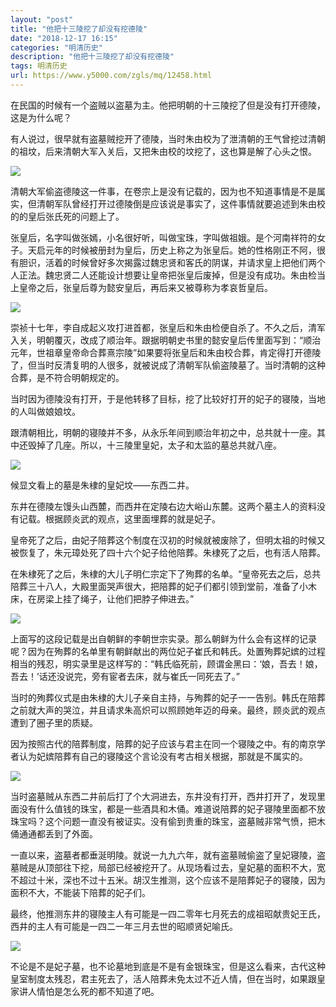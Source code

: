 ```yaml
---
layout: "post"
title: "他把十三陵挖了却没有挖德陵"
date: "2018-12-17 16:15"
categories: "明清历史"
description: "他把十三陵挖了却没有挖德陵"
tags: 明清历史
url: https://www.y5000.com/zgls/mq/12458.html
---
```






在民国的时候有一个盗贼以盗墓为主。他把明朝的十三陵挖了但是没有打开德陵，这是为什么呢？

有人说过，很早就有盗墓贼挖开了德陵，当时朱由校为了泄清朝的王气曾挖过清朝的祖坟，后来清朝大军入关后，又把朱由校的坟挖了，这也算是解了心头之恨。

![](https://img.y5000.com/uploads/allimg/170206/8-1F2061P23E59.jpg)

清朝大军偷盗德陵这一件事，在卷宗上是没有记载的，因为也不知道事情是不是属实，但清朝军队曾经打开过德陵倒是应该说是事实了，这件事情就要追述到朱由校的的皇后张氏死的问题上了。

张皇后，名字叫做张嫣，小名很好听，叫做宝珠，字叫做祖娥。是个河南祥符的女子。天启元年的时候被册封为皇后，历史上称之为张皇后。她的性格刚正不阿，很有胆识，活着的时候曾好多次揭露过魏忠贤和客氏的阴谋，并请求皇上把他们两个人正法。魏忠贤二人还能设计想要让皇帝把张皇后废掉，但是没有成功。朱由检当上皇帝之后，张皇后尊为懿安皇后，再后来又被尊称为孝哀哲皇后。

![](https://img.y5000.com/uploads/allimg/170206/8-1F2061P22O60.jpg)

崇祯十七年，李自成起义攻打进首都，张皇后和朱由检便自杀了。不久之后，清军入关，明朝覆灭，改成了顺治年。跟据明朝史书里的懿安皇后传里面写到：“顺治元年，世祖章皇帝命合葬熹宗陵”如果要将张皇后和朱由校合葬，肯定得打开德陵了，但当时反清复明的人很多，就被说成了清朝军队偷盗陵墓了。当时清朝的这种合葬，是不符合明朝规定的。

当时因为德陵没有打开，于是他转移了目标，挖了比较好打开的妃子的寝陵，当地的人叫做娘娘坟。

跟清朝相比，明朝的寝陵并不多，从永乐年间到顺治年初之中，总共就十一座。其中还毁掉了几座。所以，十三陵里皇妃，太子和太监的墓总共就八座。

![](https://img.y5000.com/uploads/allimg/170206/8-1F2061P21O26.jpg)

候显文看上的墓是朱棣的皇妃坟——东西二井。

东井在德陵左馒头山西麓，而西井在定陵右边大峪山东麓。这两个墓主人的资料没有记载。根据顾炎武的观点，这里面埋葬的就是妃子。

皇帝死了之后，由妃子陪葬这个制度在汉初的时候就被废除了，但明太祖的时候又被恢复了，朱元璋处死了四十六个妃子给他陪葬。朱棣死了之后，也有活人陪葬。

在朱棣死了之后，朱棣的大儿子明仁宗定下了殉葬的名单。“皇帝死去之后，总共陪葬三十八人，大殿里面哭声很大，把陪葬的妃子们都引领到堂前，准备了小木床，在房梁上挂了绳子，让他们把脖子伸进去。”

![](https://img.y5000.com/uploads/allimg/170206/8-1F2061P2094N.jpg)

上面写的这段记载是出自朝鲜的李朝世宗实录。那么朝鲜为什么会有这样的记录呢？因为在殉葬的名单里有朝鲜献出的两位妃子崔氏和韩氏。处置殉葬妃嫔的过程相当的残忍，明实录里是这样写的：“韩氏临死前，顾谓金黑曰：‘娘，吾去！娘，吾去！’话还没说完，旁有宦者去床，就与崔氏一同死去了。”

当时的殉葬仪式是由朱棣的大儿子亲自主持，与殉葬的妃子一一告别。韩氏在陪葬之前就大声的哭泣，并且请求朱高炽可以照顾她年迈的母亲。最终，顾炎武的观点遭到了圈子里的质疑。

因为按照古代的陪葬制度，陪葬的妃子应该与君主在同一个寝陵之中。有的南京学者认为妃嫔陪葬有自己的寝陵这个言论没有考古相关根据，那就是不属实的。

![](https://img.y5000.com/uploads/allimg/170206/8-1F2061P200132.jpg)

当时盗墓贼从东西二井前后打了个大洞进去，东井没有打开，西井打开了，发现里面没有什么值钱的珠宝，都是一些酒具和木俑。难道说陪葬的妃子寝陵里面都不放珠宝吗？这个问题一直没有被证实。没有偷到贵重的珠宝，盗墓贼非常气愤，把木俑通通都丢到了外面。

一直以来，盗墓者都垂涎明陵。就说一九九六年，就有盗墓贼偷盗了皇妃寝陵，盗墓贼是从顶部往下挖，局部已经被挖开了。从现场看过去，皇妃墓的面积不大，宽不超过十米，深也不过十五米。胡汉生推测，这个应该不是陪葬妃子的寝陵，因为面积不大，不能装下陪葬的妃子们。

最终，他推测东井的寝陵主人有可能是一四二零年七月死去的成祖昭献贵妃王氏，西井的主人有可能是一四二一年三月去世的昭顺贤妃喻氏。

![](https://img.y5000.com/uploads/allimg/170206/8-1F2061P152559.jpg)

不论是不是妃子墓，也不论墓地到底是不是有金银珠宝，但是这么看来，古代这种皇室制度太残忍，君主死去了，活人陪葬未免太过不近人情，但在当时，如果跟皇家讲人情怕是怎么死的都不知道了吧。
